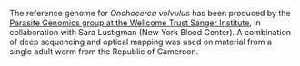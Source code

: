 [//]: # (Created by ./bin/manage_files.pl from ./species/Onchocerca_volvulus/PRJEB513/Onchocerca_volvulus_PRJEB513.assembly.html on Thu Jun 11 13:45:05 2020)
The reference genome for _Onchocerca volvulus_ has been produced by the [Parasite Genomics group at the Wellcome Trust Sanger Institute](http://www.sanger.ac.uk/research/projects/parasitegenomics/), in collaboration with Sara Lustigman (New York Blood Center). A combination of deep sequencing and optical mapping was used on material from a single adult worm from the Republic of Cameroon.
